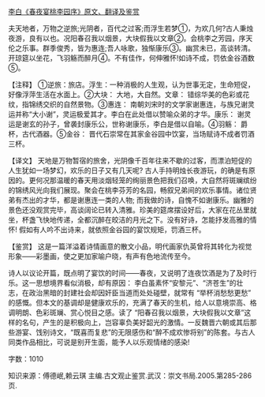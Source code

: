 [李白《春夜宴桃李园序》原文、翻译及鉴赏](https://www.vrrw.net/wx/14090.html)

夫天地者，万物之逆旅;光阴者，百代之过客;而浮生若梦①，为欢几何?古人秉烛夜游，良有以也。况阳春召我以烟景，大块假我以文章②。会桃李之芳园，序天伦之乐事。群季俊秀，皆为惠连;吾人咏歌，独惭康乐③。幽赏未已，高谈转清。开琼筵以坐花，飞羽觞而醉月④。不有佳作，何伸雅怀!如诗不成，罚依金谷酒数⑤。

【注释】 ①逆旅：旅店。浮生：一种消极的人生观，认为世事无定，生命短促，好像浮萍生活在水面上。②大块： 大地，大自然。文章： 错综华美的色彩或花纹，指锦绣交织的自然景物。③惠连： 南朝刘宋时的文学家谢惠连，与族兄谢灵运并称“大小谢”，灵运极爱其才。李白在此处借以赞喻众弟的才华。康乐： 谢灵运是谢玄的孙子，曾袭封康乐公，世称谢康乐，李白是借以自喻。④羽觞： 爵杯，古代酒器。⑤金谷： 晋代石崇常在其家金谷园中饮宴，当场赋诗不成者罚酒三杯。



【译文】 天地是万物暂宿的旅舍，光阴像千百年往来不歇的过客，而漂泊短促的人生犹如一场梦幻，欢乐的日子又有几天呢? 古人手持明烛长夜游玩，的确是有原因的。更何况那温暖的春天用淡烟轻笼的绚丽景色把我们召唤，大自然将斑斓缤纷的锦绣风光向我们展现。聚会在桃李芬芳的名园，畅叙兄弟间的欢乐事情。诸位贤弟有杰出的才华，都是谢惠连一类的人物; 而我做的诗，自愧不如谢康乐。幽雅的景色还没观赏完毕，高谈阔论已转入清雅。珍美的筵席摆设好后，大家在花丛里就坐，杯盏飞快地传递，全都沉醉在皎洁的月光之下。没有好诗，怎能抒发高雅的情怀! 假如有人吟不出诗来，就依照金谷园的宴饮规矩，罚酒三杯。

【鉴赏】 这是一篇洋溢着诗情画意的散文小品，明代画家仇英曾将其转化为视觉形象——彩墨画，使之更加家喻户晓，有声有色地流传至今。

诗人以议论开篇，既点明了宴饮的时间——春夜，又说明了连夜饮酒是为了及时行乐。这一思想境界看似消极，却有原因： 李白虽素怀“安黎元”、“济苍生”的壮志，在政治黑暗的封建社会却因奸臣当道而处处碰壁，就常有 “举杯消愁愁更愁” 的感慨。但本文的基调却是健康欢乐的，充满了春天的生机，给人以意境崇高、格调明朗、色彩斑斓、赏心悦目之感。读了 “阳春召我以烟景，大块假我以文章”这样的名句，产生的是积极向上，岂容辜负美好韶光的激情。一反魏晋六朝或其后那些游宴、饯别诗文，“既喜而复悲”的无限感伤和“醉不成欢惨将别”的陈套。与古人同类作品相比，可说是别开生面，能予人以乐观情绪的感染!

字数：1010

知识来源：傅德岷,赖云琪 主编.古文观止鉴赏.武汉：崇文书局.2005.第285-286页.

